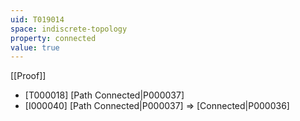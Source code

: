 ```yaml
---
uid: T019014
space: indiscrete-topology
property: connected
value: true
---
```

[[Proof]]

* [T000018] [Path Connected|P000037]
* [I000040] [Path Connected|P000037] => [Connected|P000036]

